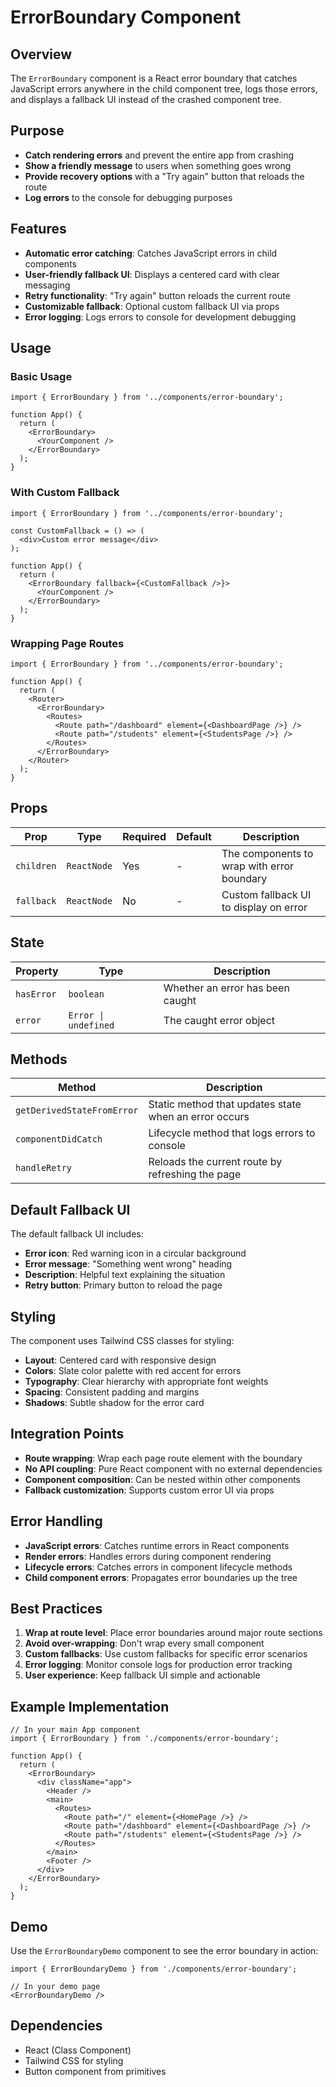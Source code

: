 # ErrorBoundary Component

## Overview

The `ErrorBoundary` component is a React error boundary that catches JavaScript errors anywhere in the child component tree, logs those errors, and displays a fallback UI instead of the crashed component tree.

## Purpose

- **Catch rendering errors** and prevent the entire app from crashing
- **Show a friendly message** to users when something goes wrong
- **Provide recovery options** with a "Try again" button that reloads the route
- **Log errors** to the console for debugging purposes

## Features

- **Automatic error catching**: Catches JavaScript errors in child components
- **User-friendly fallback UI**: Displays a centered card with clear messaging
- **Retry functionality**: "Try again" button reloads the current route
- **Customizable fallback**: Optional custom fallback UI via props
- **Error logging**: Logs errors to console for development debugging

## Usage

### Basic Usage

```tsx
import { ErrorBoundary } from '../components/error-boundary';

function App() {
  return (
    <ErrorBoundary>
      <YourComponent />
    </ErrorBoundary>
  );
}
```

### With Custom Fallback

```tsx
import { ErrorBoundary } from '../components/error-boundary';

const CustomFallback = () => (
  <div>Custom error message</div>
);

function App() {
  return (
    <ErrorBoundary fallback={<CustomFallback />}>
      <YourComponent />
    </ErrorBoundary>
  );
}
```

### Wrapping Page Routes

```tsx
import { ErrorBoundary } from '../components/error-boundary';

function App() {
  return (
    <Router>
      <ErrorBoundary>
        <Routes>
          <Route path="/dashboard" element={<DashboardPage />} />
          <Route path="/students" element={<StudentsPage />} />
        </Routes>
      </ErrorBoundary>
    </Router>
  );
}
```

## Props

| Prop | Type | Required | Default | Description |
|------|------|----------|---------|-------------|
| `children` | `ReactNode` | Yes | - | The components to wrap with error boundary |
| `fallback` | `ReactNode` | No | - | Custom fallback UI to display on error |

## State

| Property | Type | Description |
|----------|------|-------------|
| `hasError` | `boolean` | Whether an error has been caught |
| `error` | `Error \| undefined` | The caught error object |

## Methods

| Method | Description |
|--------|-------------|
| `getDerivedStateFromError` | Static method that updates state when an error occurs |
| `componentDidCatch` | Lifecycle method that logs errors to console |
| `handleRetry` | Reloads the current route by refreshing the page |

## Default Fallback UI

The default fallback UI includes:
- **Error icon**: Red warning icon in a circular background
- **Error message**: "Something went wrong" heading
- **Description**: Helpful text explaining the situation
- **Retry button**: Primary button to reload the page

## Styling

The component uses Tailwind CSS classes for styling:
- **Layout**: Centered card with responsive design
- **Colors**: Slate color palette with red accent for errors
- **Typography**: Clear hierarchy with appropriate font weights
- **Spacing**: Consistent padding and margins
- **Shadows**: Subtle shadow for the error card

## Integration Points

- **Route wrapping**: Wrap each page route element with the boundary
- **No API coupling**: Pure React component with no external dependencies
- **Component composition**: Can be nested within other components
- **Fallback customization**: Supports custom error UI via props

## Error Handling

- **JavaScript errors**: Catches runtime errors in React components
- **Render errors**: Handles errors during component rendering
- **Lifecycle errors**: Catches errors in component lifecycle methods
- **Child component errors**: Propagates error boundaries up the tree

## Best Practices

1. **Wrap at route level**: Place error boundaries around major route sections
2. **Avoid over-wrapping**: Don't wrap every small component
3. **Custom fallbacks**: Use custom fallbacks for specific error scenarios
4. **Error logging**: Monitor console logs for production error tracking
5. **User experience**: Keep fallback UI simple and actionable

## Example Implementation

```tsx
// In your main App component
import { ErrorBoundary } from './components/error-boundary';

function App() {
  return (
    <ErrorBoundary>
      <div className="app">
        <Header />
        <main>
          <Routes>
            <Route path="/" element={<HomePage />} />
            <Route path="/dashboard" element={<DashboardPage />} />
            <Route path="/students" element={<StudentsPage />} />
          </Routes>
        </main>
        <Footer />
      </div>
    </ErrorBoundary>
  );
}
```

## Demo

Use the `ErrorBoundaryDemo` component to see the error boundary in action:

```tsx
import { ErrorBoundaryDemo } from './components/error-boundary';

// In your demo page
<ErrorBoundaryDemo />
```

## Dependencies

- React (Class Component)
- Tailwind CSS for styling
- Button component from primitives 